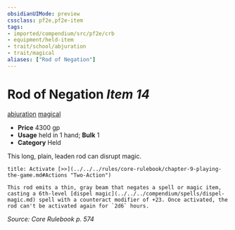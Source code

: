 ```yaml
---
obsidianUIMode: preview
cssclass: pf2e,pf2e-item
tags:
- imported/compendium/src/pf2e/crb
- equipment/held-item
- trait/school/abjuration
- trait/magical
aliases: ["Rod of Negation"]
---
```

# Rod of Negation *Item 14*  
[abjuration](abjuration.md)  [magical](magical.md)  

- **Price** 4300 gp
- **Usage** held in 1 hand; **Bulk** 1
- **Category** Held

This long, plain, leaden rod can disrupt magic.

```ad-embed-ability
title: Activate [>>](../../../rules/core-rulebook/chapter-9-playing-the-game.md#Actions "Two-Action")

This rod emits a thin, gray beam that negates a spell or magic item, casting a 6th-level [dispel magic](../../../compendium/spells/dispel-magic.md) spell with a counteract modifier of +23. Once activated, the rod can't be activated again for `2d6` hours.
```

*Source: Core Rulebook p. 574*
